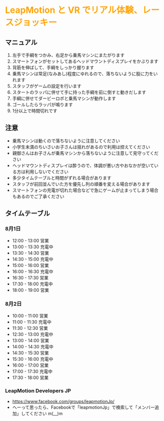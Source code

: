 # <span style="color:orange;">LeapMotion と VR でリアル体験、レースジョッキー
## マニュアル</span>
1. 左手で手綱をつかみ、右足から乗馬マシンにまたがります
1. スマートフォンがセットしてあるヘッドマウントディスプレイをかぶります
1. 背筋を伸ばして、手綱をしっかり握ります
2. 乗馬マシンは常足(なみあし)程度にゆれるので、落ちないように股に力をいれます
1. スタッフがゲームの設定を行います
1. スタートのラッパに併せて手に持った手綱を前に倒すと動きだします
1. 手綱に併せてダービーロボと乗馬マシンが動作します
1. ゴールしたらラッパが鳴ります
1. 1分以上で時間切れです

## 注意
- 乗馬マシンは動くので落ちないように注意してください
- 小学生未満のちいさいお子さんは揺れがあるので利用は控えてください
- 親御さんはお子さんが乗馬マシンから落ちないように注意して見守ってください
- ヘッドマウントディスプレイは酔うので、体調が悪い方やおなかが空いている方は利用しないでください
- 多少タイムテーブルと時間がずれる場合があります
- スタッフが前回並んでいた方を優先し列の順番を変える場合があります
- スマートフォンの充電が切れた場合などで急にゲームが止まってしまう場合もあるのでご了承ください

## タイムテーブル
### 8月1日
- 12:00 - 13:00 営業
- 13:00 - 13:30 充電中
- 13:30 - 14:30 営業
- 14:30 - 15:00 充電中
- 15:00 - 16:00 営業
- 16:00 - 16:30 充電中
- 16:30 - 17:30 営業
- 17:30 - 18:00 充電中
- 18:00 - 19:00 営業

### 8月2日
- 10:00 - 11:00 営業 
- 11:00 - 11:30 充電中 
- 11:30 - 12:30 営業 
- 12:30 - 13:00 充電中 
- 13:00 - 14:00 営業 
- 14:00 - 14:30 充電中 
- 14:30 - 15:30 営業 
- 15:30 - 16:00 充電中 
- 16:00 - 17:00 営業 
- 17:00 - 17:30 充電中 
- 17:30 - 18:00 営業 

### LeapMotion Developers JP
- https://www.facebook.com/groups/leapmotionJp/
- へーって思ったら、Facebookで「leapmotionJp」で検索して「メンバー追加」してください m(__)m
